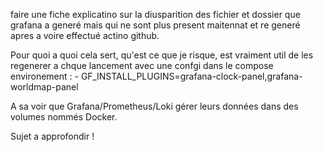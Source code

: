 faire une fiche explicatino sur la diusparition des fichier et dossier que grafana a generé mais qui ne sont plus present maitennat et re generé apres a voire effectué actino github.

Pour quoi a quoi cela sert, qu'est ce que je risque, est vraiment util de les regenerer a chque lancement avec 
une confgi dans le compose environement :       - GF_INSTALL_PLUGINS=grafana-clock-panel,grafana-worldmap-panel

A sa voir que Grafana/Prometheus/Loki gérer leurs données dans des volumes nommés Docker.

Sujet a approfondir !